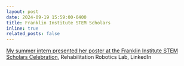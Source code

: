 ```yaml
---
layout: post
date: 2024-09-19 15:59:00-0400
title: Franklin Institute STEM Scholars
inline: true
related_posts: false
---
```


<a href="https://www.linkedin.com/feed/update/urn:li:activity:7242577968605147137">My summer intern presented her poster at the Franklin Institute STEM Scholars Celebration</a>, Rehabilitation Robotics Lab, LinkedIn
